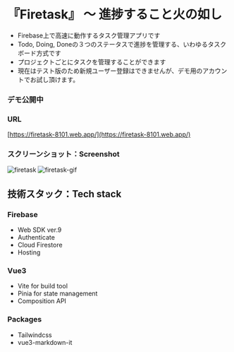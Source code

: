 # 『Firetask』 〜 進捗すること火の如し
- Firebase上で高速に動作するタスク管理アプリです
- Todo, Doing, Doneの３つのステータスで進捗を管理する、いわゆるタスクボード方式です
- プロジェクトごとにタスクを管理することができます
- 現在はテスト版のため新規ユーザー登録はできませんが、デモ用のアカウントでお試し頂けます。

### デモ公開中
### URL
[https://firetask-8101.web.app/](https://firetask-8101.web.app/)

### スクリーンショット：Screenshot
![firetask](https://newmonz.jp/storage/images/1/d95db4ab-f02a-459b-ab71-cdd893ee2a99.png)
![firetask-gif](https://res.cloudinary.com/heart1jp/image/upload/v1663400244/Newmonz/Firebase/firetask-introduction.gif)

<style>img {max-height:300px;}</style>
## 技術スタック：Tech stack
### Firebase 
- Web SDK ver.9
- Authenticate
- Cloud Firestore
- Hosting
### Vue3
- Vite for build tool
- Pinia for state management
- Composition API
### Packages
- Tailwindcss
- vue3-markdown-it
